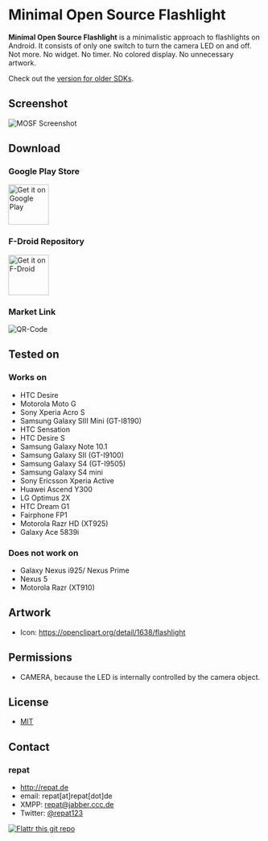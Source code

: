 Minimal Open Source Flashlight
======
**Minimal Open Source Flashlight** is a minimalistic approach to flashlights on Android. It consists of only one switch to turn the camera LED on and off. Not more. No widget. No timer. No colored display. No unnecessary artwork.

Check out the [version for older SDKs](https://github.com/repat/mosf-older-sdks).

## Screenshot
![MOSF Screenshot](https://repat.de/Bilder/mosf-screenshot.png)

## Download

### Google Play Store
[<img src="https://play.google.com/intl/en_us/badges/images/generic/en_badge_web_generic.png"
      alt="Get it on Google Play"
      height="80">](https://play.google.com/store/apps/details?id=de.repat.mosf)

### F-Droid Repository
[<img src="https://f-droid.org/badge/get-it-on.png"
      alt="Get it on F-Droid"
      height="80">](https://f-droid.org/packages/de.repat.mosf)

### Market Link
![QR-Code](https://repat.de/Bilder/qrcode-mosf.png)

## Tested on
### Works on
* HTC Desire
* Motorola Moto G
* Sony Xperia Acro S
* Samsung Galaxy SIII Mini (GT-I8190)
* HTC Sensation
* HTC Desire S
* Samsung Galaxy Note 10.1
* Samsung Galaxy SII (GT-I9100)
* Samsung Galaxy S4 (GT-I9505)
* Samsung Galaxy S4 mini
* Sony Ericsson Xperia Active
* Huawei Ascend Y300
* LG Optimus 2X
* HTC Dream G1
* Fairphone FP1
* Motorola Razr HD (XT925)
* Galaxy Ace 5839i 

### Does not work on
* Galaxy Nexus i925/ Nexus Prime
* Nexus 5
* Motorola Razr (XT910)

## Artwork
* Icon: https://openclipart.org/detail/1638/flashlight

## Permissions
* CAMERA, because the LED is internally controlled by the camera object.

## License 
* [MIT](https://opensource.org/licenses/MIT)

## Contact
### repat
* http://repat.de
* email: repat[at]repat[dot]de
* XMPP: repat@jabber.ccc.de
* Twitter: [@repat123](https://twitter.com/repat123 "repat123 on twitter")

[![Flattr this git repo](https://button.flattr.com/flattr-badge-large.png)](https://flattr.com/submit/auto?user_id=repat&url=https://github.com/repat/mosf&title=mosf&language=&tags=github&category=software)
